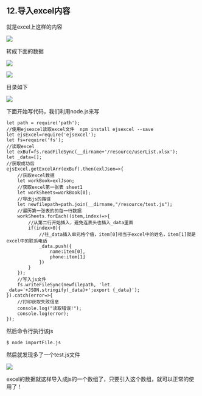 ## 12.导入excel内容

就是excel上这样的内容

![](https://user-gold-cdn.xitu.io/2017/12/20/160716308aa34b59?imageView2/0/w/1280/h/960/format/webp/ignore-error/1)

转成下面的数据

![](https://user-gold-cdn.xitu.io/2017/12/20/160716308ee554b8?imageView2/0/w/1280/h/960/format/webp/ignore-error/1)

![](https://user-gold-cdn.xitu.io/2017/12/20/16071630906c2869?imageView2/0/w/1280/h/960/format/webp/ignore-error/1)

目录如下

![](https://user-gold-cdn.xitu.io/2017/12/20/16071630907cb32c?imageView2/0/w/1280/h/960/format/webp/ignore-error/1)

下面开始写代码，我们利用node.js来写

```
let path = require('path');
//使用ejsexcel读取excel文件  npm install ejsexcel --save
let ejsExcel=require('ejsexcel');
let fs=require('fs');
//读取excel
let exBuf=fs.readFileSync(__dirname+'/resource/userList.xlsx');
let _data=[];
//获取成功后
ejsExcel.getExcelArr(exBuf).then(exlJson=>{
    //获取excel数据
    let workBook=exlJson;
    //获取excel第一张表 sheet1
    let workSheets=workBook[0];
    //导出js的路径
    let newfilepath=path.join(__dirname,"/resource/test.js");
    //遍历第一张表的的每一行数据
    workSheets.forEach((item,index)=>{
        //从第二行开始插入，避免连表头也插入_data里面
        if(index>0){
            //往_data插入单元格个值，item[0]相当于excel中的姓名，item[1]就是excel中的联系电话
            _data.push({
                name:item[0],
                phone:item[1]
            })
        }
    });
    //写入js文件
    fs.writeFileSync(newfilepath, 'let _data='+JSON.stringify(_data)+';export {_data}');
}).catch(error=>{
    //打印获取失败信息
    console.log("读取错误!");
    console.log(error);
});

```

然后命令行执行该js

```
$ node importFile.js

```

然后就发现多了一个test.js文件

![](https://user-gold-cdn.xitu.io/2017/12/20/16071630c7ba133d?imageView2/0/w/1280/h/960/format/webp/ignore-error/1)

excel的数据就这样导入成js的一个数组了，只要引入这个数组，就可以正常的使用了！

